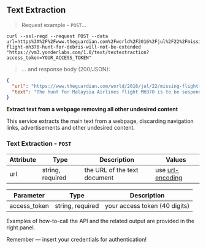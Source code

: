 ## Text Extraction

> Request example - `POST`...



```shell
curl --ssl-reqd --request POST --data url=https%3A%2F%2Fwww.theguardian.com%2Fworld%2F2016%2Fjul%2F22%2Fmissing-flight-mh370-hunt-for-debris-will-not-be-extended "https://vm3.yonderlabs.com/1.0/text/textextraction?access_token=YOUR_ACCESS_TOKEN"
```

> ... and response body (200/JSON):

```json
{
  "url": "https://www.theguardian.com/world/2016/jul/22/missing-flight-mh370-hunt-for-debris-will-not-be-extended", 
  "text": "The hunt for Malaysia Airlines flight MH370 is to be suspended if evidence of the missing jet is not found in the current search area. The transport ministers of Australia, Malaysia and China, representing the country leading the search, the airline and the home of the majority of its passengers, met to discuss the future of the search in the Malaysian federal administrative centre of Putrajaya on Friday. They announced that it would \u201cnot end, but be suspended\u201d if the completion of the two-year search of a 120,000 sq km arc of the southern Indian ocean west of Australia fails to yield any new evidence. Less than 10,000 sq km of that area remain, though progress is slow due to poor weather conditions. In a joint statement, the ministers acknowledged that \u201cdespite the best efforts of all involved, the likelihood of finding the aircraft is fading. \u201cIn the absence of credible new evidence leading to an identification of a specific location of the aircraft, the search would not end, but be suspended upon completion of the 120,000 sq km area.\u201d Liow Tiong Lai, the Malaysian transport minister, told reporters that cost was not a factor in the decision. It was stressed that this did not mean the termination of the search, and that the aspiration to locate MH370 remained. But any next steps would be dependant on new information that could be used to identify the specific location of the aircraft. \u201cWe remain hopeful that the aircraft will be located,\u201d said Darren Chester, the Australian minister for transport and infrastructure. The families of the 239 victims were informed before the press conference on Friday afternoon. \u2014 Sumisha Naidu (@SumishaCNA) July 22, 2016  This does not mean we have given up on the search for #MH370   - @liowtionglai pic.twitter.com/QrAi4ewYvF That the search would not be extended in the absence of any significant discovery has been consistently signalled by the Australian body in charge for more than a year. The Australian Transport Safety Bureau has led the underwater operation for the wreckage of the missing aircraft, which disappeared en route from Kuala Lumpur to Beijing in March 2014. Chester said in a statement on Thursday that the search had been \u201cunprecedented in both size and scale, conducted in some of the world\u2019s most isolated waters and at times in extremely challenging weather\u201d. Progress on the final 10,000 or so sq km of the total search area \u2013 about the size of Greece \u2013 has been delayed by poor weather, meaning the search could extend into spring. In March, on the two-year anniversary of the plane\u2019s disappearance, Martin Dolan, the head of the ATSB, said it was \u201cvery likely\u201d the wreckage would be found within that area. But with that possibility dwindling with every square kilometre completed, experts have been forced to consider alternatives. The three countries agreed in April last year not to extend the search area beyond that 120,000 sq km. Paul Kennedy, the project director of Fugro \u2013 the Dutch company leading the search \u2013 acknowledged on Thursday that, if the plane was not found there, \u201cit means it\u2019s somewhere else\u201d. The company later clarified that it believed the search area was the most probable place and as such the right place to search. But Richard Godfrey, a member of the so-called Independent Group of professionals conducting their own work to locate MH370, argued in a paper published earlier in July that the ATSB were looking in the wrong place. He identified a range of latitudes consistent with known data, ocean drift analyses and floating debris that was not captured in the priority search area. \u201cThe failure to find sunken wreckage ... is not surprising,\u201d he wrote. \u201cThe underwater search has produced no results so far and the assumptions made in determining the ATSB priority search area should be re-examined.\u201d To date, four pieces have been identified as almost certainly being from MH370, in addition to a wing flaperon found on La R\u00e9union in July last year. A large piece of aircraft debris found on an island off the coast of Tanzania in June arrived in Canberra for examination earlier this week. It is thought to be a wing flap, but technical specialists from the ATSB are working with Malaysian investigators to determine whether it is from MH370."
}
```

**Extract text from a webpage removing all other undesired content**

This service extracts the main text from a webpage, discarding navigation links, advertisements and other undesired content.

### Text Extraction - `POST`

Attribute | Type | Description | Values |
--------- | ------- | ----------- | ------ |
url | string, required | the URL of the text document | use [url-encoding](http://www.url-encode-decode.com/)|

Parameter | Type | Description | 
--------- | ------- | ----------- | 
access_token | string, required | your access token (40 digits) |

Examples of how-to-call the API and the related output are provided in the right panel.

<aside class="success">
Remember — insert your credentials for authentication!
</aside>





